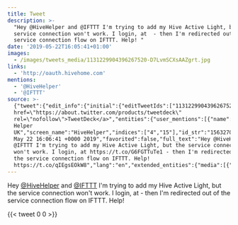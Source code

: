 ```yaml
---
title: Tweet
description: >-
  "Hey @HiveHelper and @IFTTT I'm trying to add my Hive Active Light, but the
  service connection won't work. I login, at  - then I'm redirected out of the
  service connection flow on IFTTT. Help! "
date: '2019-05-22T16:05:41+01:00'
images:
  - /images/tweets_media/1131229904396267520-D7LvmSCXsAAZgrt.jpg
links:
  - 'http://oauth.hivehome.com'
mentions:
  - '@HiveHelper'
  - '@IFTTT'
source: >-
  {"tweet":{"edit_info":{"initial":{"editTweetIds":["1131229904396267520"],"editableUntil":"2019-05-22T17:06:41.100Z","editsRemaining":"5","isEditEligible":true}},"retweeted":false,"source":"<a
  href=\"https://about.twitter.com/products/tweetdeck\"
  rel=\"nofollow\">TweetDeck</a>","entities":{"user_mentions":[{"name":"Hive
  Helper
  UK","screen_name":"HiveHelper","indices":["4","15"],"id_str":"1563270757","id":"1563270757"},{"name":"IFTTT","screen_name":"IFTTT","indices":["20","26"],"id_str":"75079616","id":"75079616"}],"urls":[{"url":"https://t.co/G6FGTTuTe1","expanded_url":"http://oauth.hivehome.com","display_url":"oauth.hivehome.com","indices":["118","141"]}],"symbols":[],"media":[{"expanded_url":"https://twitter.com/toychicken/status/1131229904396267520/photo/1","indices":["215","238"],"url":"https://t.co/qIEgsEOkW8","media_url":"http://pbs.twimg.com/tweet_video_thumb/D7LvmSCXsAAZgrt.jpg","id_str":"1131229897379262464","id":"1131229897379262464","media_url_https":"https://pbs.twimg.com/tweet_video_thumb/D7LvmSCXsAAZgrt.jpg","sizes":{"small":{"w":"260","h":"194","resize":"fit"},"medium":{"w":"260","h":"194","resize":"fit"},"thumb":{"w":"150","h":"150","resize":"crop"},"large":{"w":"260","h":"194","resize":"fit"}},"type":"photo","display_url":"pic.twitter.com/qIEgsEOkW8"}],"hashtags":[]},"display_text_range":["0","238"],"favorite_count":"0","id_str":"1131229904396267520","truncated":false,"retweet_count":"0","id":"1131229904396267520","possibly_sensitive":false,"created_at":"Wed
  May 22 16:06:41 +0000 2019","favorited":false,"full_text":"Hey @HiveHelper and
  @IFTTT I'm trying to add my Hive Active Light, but the service connection
  won't work. I login, at https://t.co/G6FGTTuTe1 - then I'm redirected out of
  the service connection flow on IFTTT. Help!
  https://t.co/qIEgsEOkW8","lang":"en","extended_entities":{"media":[{"expanded_url":"https://twitter.com/toychicken/status/1131229904396267520/photo/1","indices":["215","238"],"url":"https://t.co/qIEgsEOkW8","media_url":"http://pbs.twimg.com/tweet_video_thumb/D7LvmSCXsAAZgrt.jpg","id_str":"1131229897379262464","video_info":{"aspect_ratio":["130","97"],"variants":[{"bitrate":"0","content_type":"video/mp4","url":"https://video.twimg.com/tweet_video/D7LvmSCXsAAZgrt.mp4"}]},"id":"1131229897379262464","media_url_https":"https://pbs.twimg.com/tweet_video_thumb/D7LvmSCXsAAZgrt.jpg","sizes":{"small":{"w":"260","h":"194","resize":"fit"},"medium":{"w":"260","h":"194","resize":"fit"},"thumb":{"w":"150","h":"150","resize":"crop"},"large":{"w":"260","h":"194","resize":"fit"}},"type":"animated_gif","display_url":"pic.twitter.com/qIEgsEOkW8"}]}}}
---
```

Hey [@HiveHelper](https://twitter.com/@HiveHelper) and [@IFTTT](https://twitter.com/@IFTTT) I'm trying to add my Hive Active Light, but the service connection won't work. I login, at  - then I'm redirected out of the service connection flow on IFTTT. Help! 
    
{{< tweet 0 0 >}}
    
